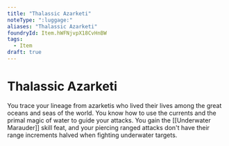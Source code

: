 ```yaml
---
title: "Thalassic Azarketi"
noteType: ":luggage:"
aliases: "Thalassic Azarketi"
foundryId: Item.hWFNjvpX18CvHnBW
tags:
  - Item
draft: true
---
```


# Thalassic Azarketi

You trace your lineage from azarketis who lived their lives among the great oceans and seas of the world. You know how to use the currents and the primal magic of water to guide your attacks. You gain the [[Underwater Marauder]] skill feat, and your piercing ranged attacks don't have their range increments halved when fighting underwater targets.
